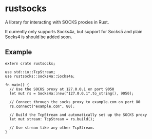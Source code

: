 rustsocks
=========

A library for interacting with SOCKS proxies in Rust.

It currently only supports Socks4a, but support for Socks5 and plain Socks4 is should be added soon.

Example
-------
    extern crate rustsocks;
    
    use std::io::TcpStream;
    use rustsocks::socks4a::Socks4a;
    
    fn main() {
      // Use the SOCKS proxy at 127.0.0.1 on port 9050
      let mut rs = Socks4a::new("127.0.0.1".to_string(), 9050);
      
      // Connect through the socks proxy to example.com on port 80
      rs.connect("example.com", 80);
      
      // Build the TcpStream and automatically set up the SOCKS proxy
      let mut stream: TcpStream = rs.build();
      
      // Use stream like any other TcpStream.
    }
